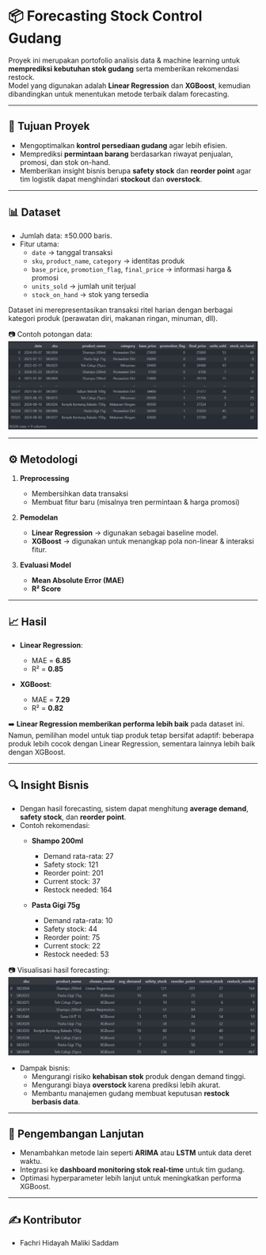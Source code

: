 # 📦 Forecasting Stock Control Gudang  

Proyek ini merupakan portofolio analisis data & machine learning untuk **memprediksi kebutuhan stok gudang** serta memberikan rekomendasi restock.  
Model yang digunakan adalah **Linear Regression** dan **XGBoost**, kemudian dibandingkan untuk menentukan metode terbaik dalam forecasting.  

---

## 🎯 Tujuan Proyek
- Mengoptimalkan **kontrol persediaan gudang** agar lebih efisien.  
- Memprediksi **permintaan barang** berdasarkan riwayat penjualan, promosi, dan stok on-hand.  
- Memberikan insight bisnis berupa **safety stock** dan **reorder point** agar tim logistik dapat menghindari **stockout** dan **overstock**.  

---

## 📊 Dataset
- Jumlah data: ±50.000 baris.  
- Fitur utama:  
  - `date` → tanggal transaksi  
  - `sku`, `product_name`, `category` → identitas produk  
  - `base_price`, `promotion_flag`, `final_price` → informasi harga & promosi  
  - `units_sold` → jumlah unit terjual  
  - `stock_on_hand` → stok yang tersedia  

Dataset ini merepresentasikan transaksi ritel harian dengan berbagai kategori produk (perawatan diri, makanan ringan, minuman, dll).  

📷 Contoh potongan data:  
![Dataset](./img/data.png)

---

## ⚙️ Metodologi
1. **Preprocessing**  
   - Membersihkan data transaksi  
   - Membuat fitur baru (misalnya tren permintaan & harga promosi)  

2. **Pemodelan**  
   - **Linear Regression** → digunakan sebagai baseline model.  
   - **XGBoost** → digunakan untuk menangkap pola non-linear & interaksi fitur.  

3. **Evaluasi Model**  
   - **Mean Absolute Error (MAE)**  
   - **R² Score**  

---

## 📈 Hasil
- **Linear Regression**:  
  - MAE = **6.85**  
  - R² = **0.85**  

- **XGBoost**:  
  - MAE = **7.29**  
  - R² = **0.82**  

➡️ **Linear Regression memberikan performa lebih baik** pada dataset ini.  
Namun, pemilihan model untuk tiap produk tetap bersifat adaptif: beberapa produk lebih cocok dengan Linear Regression, sementara lainnya lebih baik dengan XGBoost.  

---

## 🔍 Insight Bisnis
- Dengan hasil forecasting, sistem dapat menghitung **average demand**, **safety stock**, dan **reorder point**.  
- Contoh rekomendasi:  
  - **Shampo 200ml**  
    - Demand rata-rata: 27  
    - Safety stock: 121  
    - Reorder point: 201  
    - Current stock: 37  
    - Restock needed: 164  

  - **Pasta Gigi 75g**  
    - Demand rata-rata: 10  
    - Safety stock: 44  
    - Reorder point: 75  
    - Current stock: 22  
    - Restock needed: 53  

📷 Visualisasi hasil forecasting:  
![Hasil Forecast](./img/hasil_forecast.png)

- Dampak bisnis:  
  - Mengurangi risiko **kehabisan stok** produk dengan demand tinggi.  
  - Mengurangi biaya **overstock** karena prediksi lebih akurat.  
  - Membantu manajemen gudang membuat keputusan **restock berbasis data**.  

---

## 🚀 Pengembangan Lanjutan
- Menambahkan metode lain seperti **ARIMA** atau **LSTM** untuk data deret waktu.  
- Integrasi ke **dashboard monitoring stok real-time** untuk tim gudang.  
- Optimasi hyperparameter lebih lanjut untuk meningkatkan performa XGBoost.  

---

## ✍️ Kontributor
- Fachri Hidayah Maliki Saddam  


